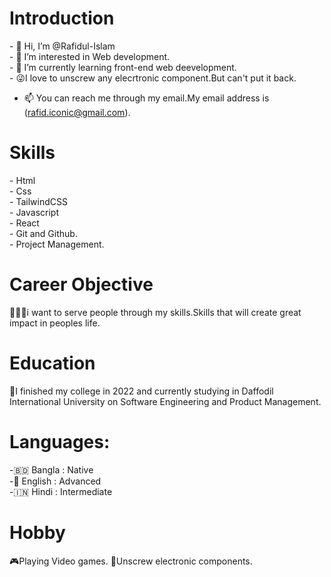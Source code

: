 <h1>Introduction</h1>
- 👋 Hi, I’m @Rafidul-Islam<br>
- 👀 I’m interested in Web development.<br>
- 🌱 I’m currently learning front-end web deevelopment.<br>
- 😜I love to unscrew any elecrtronic component.But can't put it back.

- 📫 You can reach me through my email.My email address is (rafid.iconic@gmail.com).<br>

<h1>Skills</h1>
- Html<br>
- Css<br>
- TailwindCSS<br>
- Javascript<br>
- React<br>
- Git and Github.<br>
- Project Management.<br>

<h1>Career Objective</h1>
👨🏾‍💻i want to serve people through my skills.Skills that will create great impact in peoples life.

<h1>Education</h1>
📖I finished my college in 2022 and currently studying in Daffodil International University on Software Engineering and Product Management.

<h1>Languages:</h1>
-🇧🇩 Bangla : Native<br>
-🏴󠁧󠁢󠁥󠁮󠁧󠁿 English : Advanced<br>
-🇮🇳 Hindi : Intermediate<br>

<h1>Hobby</h1>
🎮Playing Video games.
🤖Unscrew electronic components.
<!---
Rafidul-Islam/Rafidul-Islam is a ✨ special ✨ repository because its `README.md` (this file) appears on your GitHub profile.
You can click the Preview link to take a look at your changes.
--->

